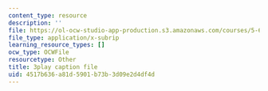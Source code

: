 ```yaml
---
content_type: resource
description: ''
file: https://ol-ocw-studio-app-production.s3.amazonaws.com/courses/5-61-physical-chemistry-fall-2017/4517b636a81d5901b73b3d09e2d4df4d_zwH9MjZl3v4.vtt
file_type: application/x-subrip
learning_resource_types: []
ocw_type: OCWFile
resourcetype: Other
title: 3play caption file
uid: 4517b636-a81d-5901-b73b-3d09e2d4df4d
---
```

